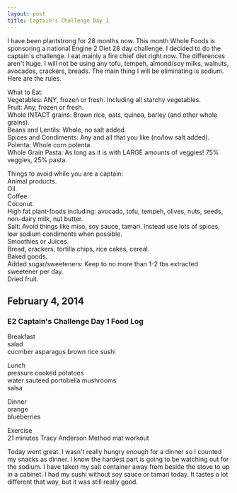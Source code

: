 ```yaml
---
layout: post
title: Captain's Challenge Day 1
---
```

I have been plantstrong for 28 months now.
This month Whole Foods is sponsoring a national Engine 2 Diet 28 day challenge.
I decided to do the captain's challenge.
I eat mainly a fire chief diet right now.
The differences aren't huge.
I will not be using any tofu, tempeh, almond/soy milks, walnuts, avocados, crackers, breads.
The main thing I will be eliminating is sodium.
Here are the rules.

What to Eat:  
Vegetables: ANY, frozen or fresh. Including all starchy vegetables.  
Fruit: Any, frozen or fresh.  
Whole INTACT grains: Brown rice, oats, quinoa, barley (and other whole grains).  
Beans and Lentils: Whole, no salt added.  
Spices and Condiments: Any and all that you like (no/low salt added).  
Polenta: Whole corn polenta.  
Whole Grain Pasta: As long as it is with LARGE amounts of veggies! 75% veggies, 25% pasta.

Things to avoid while you are a captain:  
Animal products.  
Oil.  
Coffee.  
Coconut.  
High fat plant-foods including: avocado, tofu, tempeh, olives, nuts, seeds, non-dairy milk, nut butter.  
Salt: Avoid things like miso, soy sauce, tamari. Instead use lots of spices, low sodium condiments when possible.  
Smoothies or Juices.  
Bread, crackers, tortilla chips, rice cakes, cereal.  
Baked goods.  
Added sugar/sweeteners: Keep to no more than 1-2 tbs extracted sweetener per day.  
Dried fruit.

## February 4, 2014

### E2 Captain's Challenge Day 1 Food Log

Breakfast  
salad  
cucmber asparagus brown rice sushi

Lunch  
pressure cooked potatoes  
water sauteed portobella mushrooms  
salsa

Dinner  
orange  
blueberries

Exercise  
21 minutes Tracy Anderson Method mat workout

Today went great.
I wasn't really hungry enough for a dinner so I counted my snacks as dinner.
I know the hardest part is going to be watching out for the sodium.
I have taken my salt container away from beside the stove to up in a cabinet.
I had my sushi without soy sauce or tamari today.
It tastes a lot different that way, but it was still really good.
